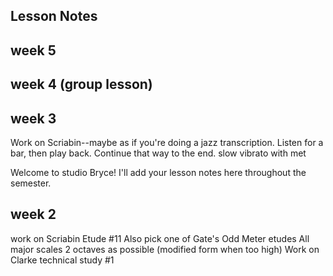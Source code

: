 ## Lesson Notes

## week 5

## week 4 (group lesson)

## week 3

Work on Scriabin--maybe as if you're doing a jazz transcription. Listen for a bar, then play back. Continue that way to the end. 
slow vibrato with met

Welcome to studio Bryce! I'll add your lesson notes here throughout the semester.

## week 2

work on Scriabin Etude #11 
Also pick one of Gate's Odd Meter etudes
All major scales 2 octaves as possible (modified form when too high)
Work on Clarke technical study #1
